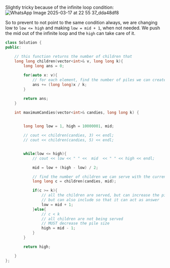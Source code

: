 Slightly tricky because of the infinite loop condition: 
![WhatsApp Image 2025-03-17 at 22 55 37_dda48df8](https://github.com/user-attachments/assets/62b2ca4b-bca8-414a-8f1a-607415f7bbd8)

So to prevent to not point to the same condition always, we are changing low to `low <= high` and making `low = mid + 1`, when not needed. We push the mid out of the infinite loop and the `high` can take care of it.

```c++
class Solution {
public:

    // this function returns the number of children that 
    long long children(vector<int>& v, long long k){
        long long ans = 0;
        
        for(auto x: v){
            // for each element, find the number of piles we can create
            ans += (long long)x / k;
        }

        return ans;
    }

    int maximumCandies(vector<int>& candies, long long k) {
        

        long long low = 1, high = 10000001, mid;

        // cout << children(candies, 3) << endl;
        // cout << children(candies, 5) << endl;


        while(low <= high){
            // cout << low << " " <<  mid  << " " << high << endl;

            mid = low + (high - low) / 2;

            // find the number of children we can serve with the current pile size
            long long c = children(candies, mid);

            if(c >= k){
                // all the children are served, but can increase the pile size for better profit
                // but can also include so that it can act as answer
                low = mid + 1;
            }else{
                // c < k
                // all children are not being served
                // MUST decrease the pile size
                high = mid - 1;
            }
        } 

        return high;

    }
};
```
